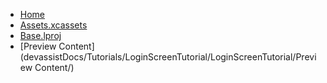 <!-- docs/_sidebar.md -->
- [Home](/)
- [Assets.xcassets](devassistDocs/Tutorials/LoginScreenTutorial/LoginScreenTutorial/Assets.xcassets/)
- [Base.lproj](devassistDocs/Tutorials/LoginScreenTutorial/LoginScreenTutorial/Base.lproj/)
- [Preview Content](devassistDocs/Tutorials/LoginScreenTutorial/LoginScreenTutorial/Preview Content/)